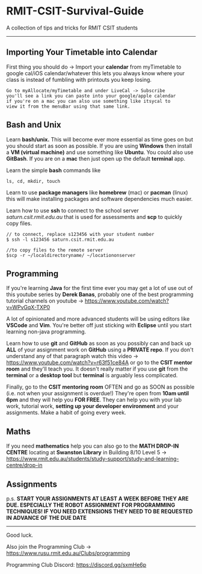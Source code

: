 # RMIT-CSIT-Survival-Guide
A collection of tips and tricks for RMIT CSIT students

-----------------------------

## Importing Your Timetable into Calendar

First thing you should do -> Import your **calendar** from myTimetable to google cal/iOS calendar/whatever this lets you always know where your class is instead of fumbling with printouts you keep losing.

    Go to myAllocate/myTimetable and under LiveCal -> Subscribe 
    you'll see a link you can paste into your google/apple calendar
    if you're on a mac you can also use something like itsycal to 
    view it from the menuBar using that same link.

## Bash and Unix

Learn **bash/unix.** This will become ever more essential as time goes on but you should start as soon as possible. If you are using **Windows** then install a **VM (virtual machine)** and use something like **Ubuntu**. You could also use **GitBash**. If you are on a **mac** then just open up the default **terminal** app. 

Learn the simple **bash** commands like 

    ls, cd, mkdir, touch

Learn to use **package managers** like **homebrew** (mac) or **pacman** (linux) this will make installing packages and software dependencies much easier.

Learn how to use **ssh** to connect to the school server *saturn.csit.rmit.edu.au* that is used for assessments and **scp** to quickly copy files.

    // to connect, replace s123456 with your student number
    $ ssh -l s123456 saturn.csit.rmit.edu.au

    //to copy files to the remote server
    $scp -r ~/localdirectoryname/ ~/locationonserver 

## Programming

If you're learning **Java** for the first time ever you may get a lot of use out of this youtube series by **Derek Banas**, probably one of the best programming tutorial channels on youtube -> https://www.youtube.com/watch?v=WPvGqX-TXP0

A lot of opinionated and more advanced students will be using editors like **VSCode** and **Vim**. You're better off just sticking with **Eclipse** until you start learning non-java programming.

Learn how to use **git** and **GitHub** as soon as you possibly can and back up **ALL** of your assignment work on **GitHub** using a **PRIVATE repo**. If you don't understand any of that paragraph watch this video -> https://www.youtube.com/watch?v=r63f51ce84A or go to the **CSIT mentor room** and they'll teach you. It doesn't really matter if you use **git** from the **terminal** or a **desktop tool** but **terminal** is arguably less complicated.

Finally, go to the **CSIT mentoring room** OFTEN and go as SOON as possible (i.e. not when your assignment is overdue!) They're open from **10am until 6pm** and they will help you **FOR FREE**. They can help you with your lab work, tutorial work, **setting up your developer environment** and your assignments. Make a habit of going every week. 

## Maths

If you need **mathematics** help you can also go to the **MATH DROP-IN CENTRE** locating at **Swanston Library** in Building 8/10 Level 5 -> https://www.rmit.edu.au/students/study-support/study-and-learning-centre/drop-in

## Assignments

p.s. **START YOUR ASSIGNMENTS AT LEAST A WEEK BEFORE THEY ARE DUE. ESPECIALLY THE ROBOT ASSIGNMENT FOR PROGRAMMING TECHNIQUES! IF YOU NEED EXTENSIONS THEY NEED TO BE REQUESTED IN ADVANCE OF THE DUE DATE**

-----------------------------

Good luck.

Also join the Programming Club -> https://www.rusu.rmit.edu.au/Clubs/programming

Programming Club Discord: https://discord.gg/sxmHe6p
